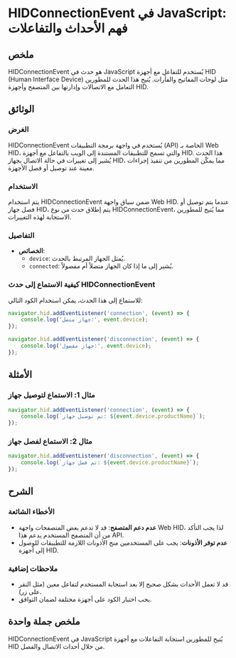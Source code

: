 <!--
Meta Description: # HIDConnectionEvent في JavaScript: فهم الأحداث والتفاعلات ## ملخص HIDConnectionEvent هو حدث في JavaScript يُستخدم للتفاعل مع أجهزة HID (Human Interfa...
Meta Keywords: hid, event, hidconnectionevent, جهاز, javascript
-->

# HIDConnectionEvent في JavaScript: فهم الأحداث والتفاعلات

## ملخص
HIDConnectionEvent هو حدث في JavaScript يُستخدم للتفاعل مع أجهزة HID (Human Interface Device) مثل لوحات المفاتيح والفأرات. يُتيح هذا الحدث للمطورين التعامل مع الاتصالات وإدارتها بين المتصفح وأجهزة HID.

## الوثائق
### الغرض
HIDConnectionEvent يُستخدم في واجهة برمجة التطبيقات (API) الخاصة بـ Web HID، والتي تسمح للتطبيقات المستندة إلى الويب بالتفاعل مع أجهزة HID. هذا الحدث يُشير إلى تغييرات في حالة الاتصال بجهاز HID، مما يمكّن المطورين من تنفيذ إجراءات معينة عند توصيل أو فصل الأجهزة.

### الاستخدام
يتم استخدام HIDConnectionEvent ضمن سياق واجهة Web HID. عندما يتم توصيل أو فصل جهاز HID، يتم إطلاق حدث من نوع HIDConnectionEvent، مما يُتيح للمطورين الاستجابة لهذه التغييرات.

### التفاصيل
- **الخصائص**:
  - `device`: يُمثل الجهاز المرتبط بالحدث.
  - `connected`: يُشير إلى ما إذا كان الجهاز متصلاً أم مفصولاً.

### كيفية الاستماع إلى حدث HIDConnectionEvent
للاستماع إلى هذا الحدث، يمكن استخدام الكود التالي:
```javascript
navigator.hid.addEventListener('connection', (event) => {
    console.log('جهاز متصل:', event.device);
});

navigator.hid.addEventListener('disconnection', (event) => {
    console.log('جهاز مفصول:', event.device);
});
```

## الأمثلة
### مثال 1: الاستماع لتوصيل جهاز
```javascript
navigator.hid.addEventListener('connection', (event) => {
    console.log(`تم توصيل جهاز: ${event.device.productName}`);
});
```

### مثال 2: الاستماع لفصل جهاز
```javascript
navigator.hid.addEventListener('disconnection', (event) => {
    console.log(`تم فصل جهاز: ${event.device.productName}`);
});
```

## الشرح
### الأخطاء الشائعة
- **عدم دعم المتصفح**: قد لا تدعم بعض المتصفحات واجهة Web HID، لذا يجب التأكد من أن المتصفح المستخدم يدعم هذا API.
- **عدم توفر الأذونات**: يجب على المستخدمين منح الأذونات اللازمة للتطبيقات للوصول إلى أجهزة HID.

### ملاحظات إضافية
- قد لا تعمل الأحداث بشكل صحيح إلا بعد استجابة المستخدم لتفاعل معين (مثل النقر على زر).
- يجب اختبار الكود على أجهزة مختلفة لضمان التوافق.

## ملخص جملة واحدة
HIDConnectionEvent في JavaScript يُتيح للمطورين استجابة التفاعلات مع أجهزة HID من خلال أحداث الاتصال والفصل.